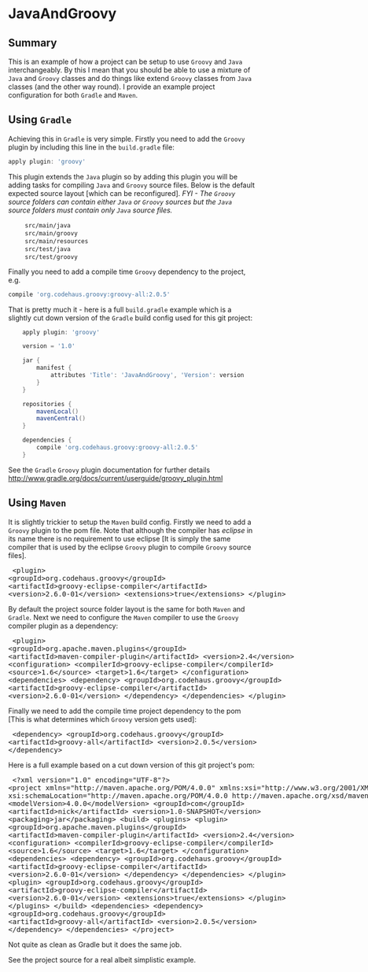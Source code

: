 JavaAndGroovy
=============

Summary
-------

This is an example of how a project can be setup to use <code>Groovy</code> and <code>Java</code> interchangeably.
By this I mean that you should be able to use a mixture of <code>Java</code> and <code>Groovy</code> classes and
do things like extend <code>Groovy</code> classes from <code>Java</code> classes (and the other way round). I provide an
example project configuration for both <code>Gradle</code> and <code>Maven</code>.

Using <code>Gradle</code>
------------

Achieving this in <code>Gradle</code> is very simple. Firstly you need to add the <code>Groovy</code> plugin
by including this line in the <code>build.gradle</code> file:

```groovy
apply plugin: 'groovy'
```

This plugin extends the <code>Java</code> plugin so by adding this plugin you will be adding tasks for compiling
<code>Java</code> and <code>Groovy</code> source files. Below is the default expected source layout
[which can be reconfigured]. <em>FYI - The <code>Groovy</code> source folders can contain either <code>Java</code> or
<code>Groovy</code> sources but the <code>Java</code> source folders must contain only <code>Java</code> source files.</em>
<pre>
	<code>src/main/java</code>
	<code>src/main/groovy</code>
	<code>src/main/resources</code>
	<code>src/test/java</code>
	<code>src/test/groovy</code>
</pre>
Finally you need to add a compile time <code>Groovy</code> dependency to the project, e.g.
```groovy
compile 'org.codehaus.groovy:groovy-all:2.0.5'
```

That is pretty much it - here is a full <code>build.gradle</code> example which is a slightly cut down version of the
<code>Gradle</code> build config used for this git project:

```groovy
	apply plugin: 'groovy'

	version = '1.0'

	jar {
		manifest {
			attributes 'Title': 'JavaAndGroovy', 'Version': version
		}
	}

	repositories {
		mavenLocal()
		mavenCentral()
	}

	dependencies {
		compile 'org.codehaus.groovy:groovy-all:2.0.5'
	}
```
See the <code>Gradle</code> <code>Groovy</code> plugin documentation for further details <http://www.gradle.org/docs/current/userguide/groovy_plugin.html>

Using <code>Maven</code>
------------------------
It is slightly trickier to setup the <code>Maven</code> build config. Firstly we need to add a <code>Groovy</code> plugin to
the pom file. Note that although the compiler has <em>eclipse</em> in its name there is no requirement to use eclipse [It is simply
the same compiler that is used by the eclipse <code>Groovy</code> plugin to compile <code>Groovy</code> source files].
<xmp>
	<plugin>
		<groupId>org.codehaus.groovy</groupId>
		<artifactId>groovy-eclipse-compiler</artifactId>
		<version>2.6.0-01</version>
		<extensions>true</extensions>
	</plugin>
</xmp>
By default the project source folder layout is the same for both <code>Maven</code> and <code>Gradle</code>. Next we need
to configure the <code>Maven</code> compiler to use the <code>Groovy</code> compiler plugin as a dependency:
<xmp>
	<plugin>
		<groupId>org.apache.maven.plugins</groupId>
		<artifactId>maven-compiler-plugin</artifactId>
		<version>2.4</version>
		<configuration>
			<compilerId>groovy-eclipse-compiler</compilerId>
			<source>1.6</source>
			<target>1.6</target>
		</configuration>
		<dependencies>
			<dependency>
				<groupId>org.codehaus.groovy</groupId>
				<artifactId>groovy-eclipse-compiler</artifactId>
				<version>2.6.0-01</version>
			</dependency>
		</dependencies>
	</plugin>
</xmp>
Finally we need to add the compile time project dependency to the pom [This is what determines which <code>Groovy</code>
version gets used]:
<xmp>
	<dependency>
		<groupId>org.codehaus.groovy</groupId>
		<artifactId>groovy-all</artifactId>
		<version>2.0.5</version>
	</dependency>
</xmp>

Here is a full example based on a cut down version of this git project's pom:
<xmp>
	<?xml version="1.0" encoding="UTF-8"?>
	<project xmlns="http://maven.apache.org/POM/4.0.0" xmlns:xsi="http://www.w3.org/2001/XMLSchema-instance"
		xsi:schemaLocation="http://maven.apache.org/POM/4.0.0 http://maven.apache.org/xsd/maven-4.0.0.xsd">
		<modelVersion>4.0.0</modelVersion>
		<groupId>com</groupId>
		<artifactId>nick</artifactId>
		<version>1.0-SNAPSHOT</version>
		<packaging>jar</packaging>
		<build>
			<plugins>
				<plugin>
					<groupId>org.apache.maven.plugins</groupId>
					<artifactId>maven-compiler-plugin</artifactId>
					<version>2.4</version>
					<configuration>
						<compilerId>groovy-eclipse-compiler</compilerId>
						<source>1.6</source>
						<target>1.6</target>
					</configuration>
					<dependencies>
						<dependency>
							<groupId>org.codehaus.groovy</groupId>
							<artifactId>groovy-eclipse-compiler</artifactId>
							<version>2.6.0-01</version>
						</dependency>
					</dependencies>
				</plugin>
				<plugin>
					<groupId>org.codehaus.groovy</groupId>
					<artifactId>groovy-eclipse-compiler</artifactId>
					<version>2.6.0-01</version>
					<extensions>true</extensions>
				</plugin>
			</plugins>
		</build>
		<dependencies>
			<dependency>
				<groupId>org.codehaus.groovy</groupId>
				<artifactId>groovy-all</artifactId>
				<version>2.0.5</version>
			</dependency>
		</dependencies>
	</project>
</xmp>
Not quite as clean as Gradle but it does the same job.

See the project source for a real albeit simplistic example.